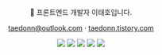 <div align="center">

📌 프론트엔드 개발자 이태호입니다.

taedonn@outlook.com · [taedonn.tistory.com](https://taedonn.tistory.com/)
  
<img src="https://img.shields.io/badge/react-61DAFB?style=for-the-badge&logo=react&logoColor=white"> <img src="https://img.shields.io/badge/Vue.js-4FC08D?style=for-the-badge&logo=Vue.js&logoColor=white"> <img src="https://img.shields.io/badge/Next.js-000000?style=for-the-badge&logo=Next.js&logoColor=white"> <img src="https://img.shields.io/badge/javascript-F0db4f?style=for-the-badge&logo=javascript&logoColor=white"> <img src="https://img.shields.io/badge/typescript-007acc?style=for-the-badge&logo=typescript&logoColor=white"> 

</div>
